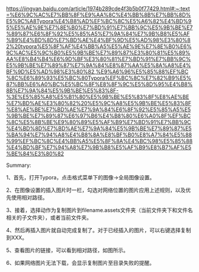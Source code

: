 https://jingyan.baidu.com/article/1974b289cde4f3b5b0f77429.html#:~:text=%E6%9C%AC%E7%BB%8F%E9%AA%8C%E4%BB%8B%E7%BB%8D%E5%9C%A8Typora%E4%B8%AD%EF%BC%8C%E5%A6%82%E4%BD%95%E5%AE%9E%E7%8E%B0%E7%BD%91%E7%BB%9C%E5%9B%BE%E7%89%87%E6%8F%92%E5%85%A5%E7%9A%84%E7%9B%B8%E5%AF%B9%E4%BD%8D%E7%BD%AE%E4%BF%9D%E5%AD%98%E3%80%82%20typora%E5%8F%AF%E4%BB%A5%E5%AE%9E%E7%8E%B0%E6%9C%AC%E5%9C%B0%E5%9B%BE%E7%89%87%E3%80%81%E5%89%AA%E8%B4%B4%E6%9D%BF%E3%80%81%E7%BD%91%E7%BB%9C%E5%9B%BE%E7%89%87%E7%9A%84%E8%87%AA%E5%8A%A8%E4%BF%9D%E5%AD%98%E3%80%82,%E9%A6%96%E5%85%88%EF%BC%8C%E6%89%93%E5%BC%80Typora%EF%BC%8C%E7%82%B9%E5%87%BB%E6%A0%BC%E5%BC%8F%E8%8F%9C%E5%8D%95%E4%B8%8B%E7%9A%84%E5%9B%BE%E5%83%8F-%3E%E5%85%A8%E5%B1%80%E5%9B%BE%E5%83%8F%E8%AE%BE%E7%BD%AE%E3%80%82%20%E5%9C%A8%E5%9B%BE%E5%83%8F%E8%AE%BE%E7%BD%AE%E7%9A%84%E6%8F%92%E5%85%A5%E5%9B%BE%E7%89%87%E6%97%B6%E4%B8%80%E6%A0%8F%EF%BC%8C%E5%8B%BE%E9%80%89%E5%AF%B9%E7%BD%91%E7%BB%9C%E4%BD%8D%E7%BD%AE%E7%9A%84%E5%9B%BE%E7%89%87%E5%BA%94%E7%94%A8%E4%B8%8A%E8%BF%B0%E8%A7%84%E5%88%99%EF%BC%8C%E4%BB%A5%E5%8F%8A%E4%BC%98%E5%85%88%E4%BD%BF%E7%94%A8%E7%9B%B8%E5%AF%B9%E8%B7%AF%E5%BE%84%E3%80%82



Summary:

1、首先，打开Typora，点击格式菜单下的图像->全局图像设置。

 

2、在图像设置的插入图片时一栏，勾选对网络位置的图片应用上述规则，以及优先使用相对路径。

 

3、接着，选择动作为复制图片到filename.assets文件夹（当前文件夹下和文件名相关的子文件夹），或者当前文件夹。

 

4、然后再插入图片就自动完成复制了。对于已经插入的图片，可以右键选择复制到XXX。

 

5、查看图片的链接，可以看到相对路径，如图所示。

 

6、如果网络图片无法下载，会显示复制图片至目录失败的提醒。